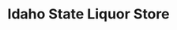 ---
title: "Idaho State Liquor Store"
url: /meridian/idaho-state-liquor-store-south-meridian-road/
shop: alcohol
---